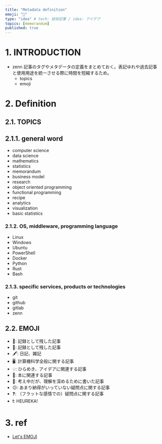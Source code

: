 ```yaml
---
title: "Metadata definition"
emoji: "💽"
type: "idea" # tech: 技術記事 / idea: アイデア
topics: [memorandum]
published: true
---
```


# 1. INTRODUCTION

- zenn 記事のタグやメタデータの定義をまとめておく。表記ゆれや過去記事と使用用途を統一させる際に時間を短縮するため。
    - topics
    - emoji


# 2. Definition

## 2.1. TOPICS

## 2.1.1. general word

- computer science
- data science
- mathematics
- statistics
- memorandum
- business model
- research
- object oriented programming
- functional programming
- recipe
- analytics
- visualization
- basic statistics

### 2.1.2. OS, middleware, programming language

- Linux
- Windows
- Ubuntu
- PowerShell
- Docker
- Python
- Rust
- Bash

### 2.1.3. specific services, products or technologies

- git
- github
- gitlab
- zenn

## 2.2. EMOJI

- 💽: 記録として残した記事
- 💾: 記録として残した記事
- 🖋️: 日記、雑記
- 🖥️: 計算機科学全般に関する記事
- 💡: ひらめき、アイデアに関連する記事
- 📖: 本に関連する記事
- 🤔: 考え中だが、理解を深めるために書いた記事
- 😕: あまり納得がいっていない疑問点に関する記事
- ❓: （フラットな感情での）疑問点に関する記事
- ❗: HEUREKA! 

# 3. ref
- [Let's EMOJI](https://lets-emoji.com/)
